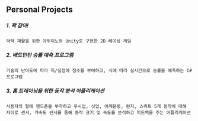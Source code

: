 ## Personal Projects

##### 1. 꽉 잡아!

    악력 재활을 위한 아두이노와 Unity로 구현한 2D 레이싱 게임
    
##### 2. 배드민턴 승률 예측 프로그램

    기술의 난이도에 따라 득/실점에 점수를 부여하고, 식에 따라 실시간으로 승률을 예측하는 C#프로그램
    
##### 3. 홈 트레이닝을 위한 동작 분석 어플리케이션

    사용자의 팔에 핸드폰을 부착하고 푸시업, 싯업, 어깨운동, 런지, 스쿼트 5개 동작에 대해
    자이로 센서, 가속도 센서를 통해 동작 크기 및 속도를 분석하고 피드백을 주는 어플리케이션
